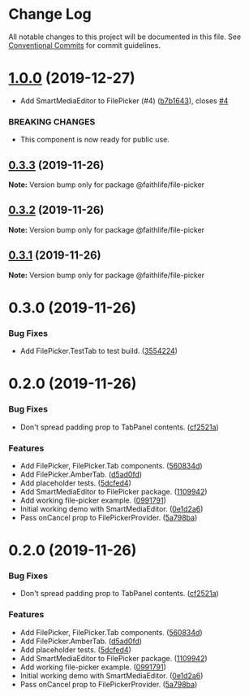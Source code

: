# Change Log

All notable changes to this project will be documented in this file.
See [Conventional Commits](https://conventionalcommits.org) for commit guidelines.

# [1.0.0](https://git.faithlife.dev/Logos/FaithlifeEquipment/compare/@faithlife/file-picker@0.3.3...@faithlife/file-picker@1.0.0) (2019-12-27)


* Add SmartMediaEditor to FilePicker (#4) ([b7b1643](https://git.faithlife.dev/Logos/FaithlifeEquipment/commits/b7b1643022f01f18c9a8a139ef3d413a0743ca24)), closes [#4](https://git.faithlife.dev/Logos/FaithlifeEquipment/issues/4)


### BREAKING CHANGES

* This component is now ready for public use.





## [0.3.3](https://git.faithlife.dev/Logos/FaithlifeEquipment/compare/@faithlife/file-picker@0.3.2...@faithlife/file-picker@0.3.3) (2019-11-26)

**Note:** Version bump only for package @faithlife/file-picker





## [0.3.2](https://git.faithlife.dev/Logos/FaithlifeEquipment/compare/@faithlife/file-picker@0.3.1...@faithlife/file-picker@0.3.2) (2019-11-26)

**Note:** Version bump only for package @faithlife/file-picker





## [0.3.1](https://git.faithlife.dev/Logos/FaithlifeEquipment/compare/@faithlife/file-picker@0.3.0...@faithlife/file-picker@0.3.1) (2019-11-26)

**Note:** Version bump only for package @faithlife/file-picker





# 0.3.0 (2019-11-26)


### Bug Fixes

* Add FilePicker.TestTab to test build. ([3554224](https://git.faithlife.dev/Logos/FaithlifeEquipment/commits/355422459f4011e983d75eb7621f21ec8fa6a306))



# 0.2.0 (2019-11-26)


### Bug Fixes

* Don't spread padding prop to TabPanel contents. ([cf2521a](https://git.faithlife.dev/Logos/FaithlifeEquipment/commits/cf2521a57be244fd17592683900c0624961825c8))


### Features

* Add FilePicker, FilePicker.Tab components. ([560834d](https://git.faithlife.dev/Logos/FaithlifeEquipment/commits/560834dfcdf3cc13b5a651e082b312b198c3d31b))
* Add FilePicker.AmberTab. ([d5ad0fd](https://git.faithlife.dev/Logos/FaithlifeEquipment/commits/d5ad0fdb39d74dea17a0873d9d4f2b94c639bb45))
* Add placeholder tests. ([5dcfed4](https://git.faithlife.dev/Logos/FaithlifeEquipment/commits/5dcfed4828701339822fe749e8ab4919d348736b))
* Add SmartMediaEditor to FilePicker package. ([1109942](https://git.faithlife.dev/Logos/FaithlifeEquipment/commits/1109942c605b344d5b7eb6cdfc84425580c52eff))
* Add working file-picker example. ([0991791](https://git.faithlife.dev/Logos/FaithlifeEquipment/commits/09917910979c034ffee4b5f686dfb04216781f6d))
* Initial working demo with SmartMediaEditor. ([0e1d2a6](https://git.faithlife.dev/Logos/FaithlifeEquipment/commits/0e1d2a6cc04a0980b64f59e892c5db8375910b65))
* Pass onCancel prop to FilePickerProvider. ([5a798ba](https://git.faithlife.dev/Logos/FaithlifeEquipment/commits/5a798ba50710f525a258eba21c8a71ad44879a40))





# 0.2.0 (2019-11-26)


### Bug Fixes

* Don't spread padding prop to TabPanel contents. ([cf2521a](https://git.faithlife.dev/Logos/FaithlifeEquipment/commits/cf2521a57be244fd17592683900c0624961825c8))


### Features

* Add FilePicker, FilePicker.Tab components. ([560834d](https://git.faithlife.dev/Logos/FaithlifeEquipment/commits/560834dfcdf3cc13b5a651e082b312b198c3d31b))
* Add FilePicker.AmberTab. ([d5ad0fd](https://git.faithlife.dev/Logos/FaithlifeEquipment/commits/d5ad0fdb39d74dea17a0873d9d4f2b94c639bb45))
* Add placeholder tests. ([5dcfed4](https://git.faithlife.dev/Logos/FaithlifeEquipment/commits/5dcfed4828701339822fe749e8ab4919d348736b))
* Add SmartMediaEditor to FilePicker package. ([1109942](https://git.faithlife.dev/Logos/FaithlifeEquipment/commits/1109942c605b344d5b7eb6cdfc84425580c52eff))
* Add working file-picker example. ([0991791](https://git.faithlife.dev/Logos/FaithlifeEquipment/commits/09917910979c034ffee4b5f686dfb04216781f6d))
* Initial working demo with SmartMediaEditor. ([0e1d2a6](https://git.faithlife.dev/Logos/FaithlifeEquipment/commits/0e1d2a6cc04a0980b64f59e892c5db8375910b65))
* Pass onCancel prop to FilePickerProvider. ([5a798ba](https://git.faithlife.dev/Logos/FaithlifeEquipment/commits/5a798ba50710f525a258eba21c8a71ad44879a40))
